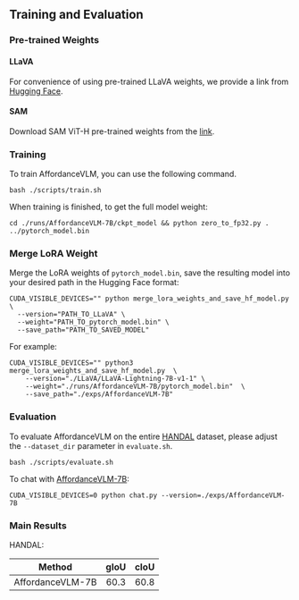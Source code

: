 ## Training and Evaluation

### Pre-trained Weights
#### LLaVA
For convenience of using pre-trained LLaVA weights, we provide a link from [Hugging Face](https://huggingface.co/Dongming97/LLaVA-Lightning-7B-v1-1).

#### SAM
Download SAM ViT-H pre-trained weights from the [link](https://dl.fbaipublicfiles.com/segment_anything/sam_vit_h_4b8939.pth).


### Training
To train AffordanceVLM, you can use the following command.
```
bash ./scripts/train.sh
```
When training is finished, to get the full model weight:

```
cd ./runs/AffordanceVLM-7B/ckpt_model && python zero_to_fp32.py . ../pytorch_model.bin
```

### Merge LoRA Weight
Merge the LoRA weights of `pytorch_model.bin`, save the resulting model into your desired path in the Hugging Face format:
```
CUDA_VISIBLE_DEVICES="" python merge_lora_weights_and_save_hf_model.py \
  --version="PATH_TO_LLaVA" \
  --weight="PATH_TO_pytorch_model.bin" \
  --save_path="PATH_TO_SAVED_MODEL"
```

For example:
```
CUDA_VISIBLE_DEVICES="" python3 merge_lora_weights_and_save_hf_model.py  \
    --version="./LLaVA/LLaVA-Lightning-7B-v1-1" \
    --weight="./runs/AffordanceVLM-7B/pytorch_model.bin"  \
    --save_path="./exps/AffordanceVLM-7B"
```

### Evaluation
To evaluate AffordanceVLM on the entire [HANDAL](https://github.com/NVlabs/HANDAL) dataset, please adjust the `--dataset_dir` parameter in `evaluate.sh`.
```
bash ./scripts/evaluate.sh
```

To chat with [AffordanceVLM-7B](https://huggingface.co/Dongming97/AffordanceVLM):
```
CUDA_VISIBLE_DEVICES=0 python chat.py --version=./exps/AffordanceVLM-7B
```

### Main Results

HANDAL:

|      Method      | gIoU | cIoU |
|:----------------:|:----:|-----:|
| AffordanceVLM-7B | 60.3 | 60.8 |   